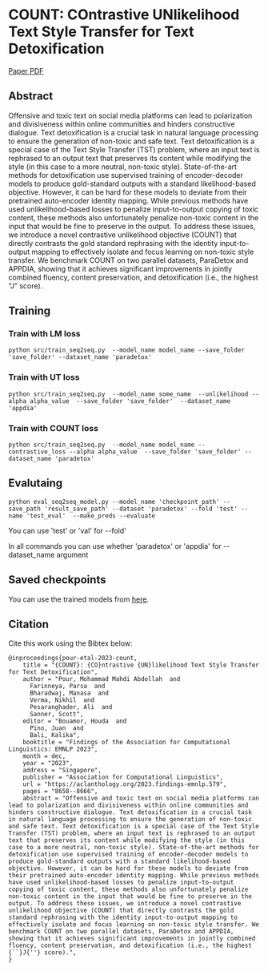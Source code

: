 # COUNT: COntrastive UNlikelihood Text Style Transfer for Text Detoxification 

[Paper PDF](https://aclanthology.org/2023.findings-emnlp.579.pdf)

## Abstract

Offensive and toxic text on social media platforms can lead to polarization and divisiveness within online communities and hinders constructive dialogue. Text detoxification is a crucial task in natural language processing to ensure the generation of non-toxic and safe text. Text detoxification is a special case of the Text Style Transfer (TST) problem, where an input text is rephrased to an output text that preserves its content while modifying the style (in this case to a more neutral, non-toxic style). State-of-the-art methods for detoxification use supervised training of encoder-decoder models to produce gold-standard outputs with a standard likelihood-based objective. However, it can be hard for these models to deviate from their pretrained auto-encoder identity mapping. While previous methods have used unlikelihood-based losses to penalize input-to-output copying of toxic content, these methods also unfortunately penalize non-toxic content in the input that would be fine to preserve in the output. To address these issues, we introduce a novel contrastive unlikelihood objective (COUNT) that directly contrasts the gold standard rephrasing with the identity input-to-output mapping to effectively isolate and focus learning on non-toxic style transfer. We benchmark COUNT on two parallel datasets, ParaDetox and APPDIA, showing that it achieves significant improvements in jointly combined fluency, content preservation, and detoxification (i.e., the highest “J” score).




##  Training

### Train with LM loss

`python src/train_seq2seq.py  --model_name model_name --save_folder 'save_folder' --dataset_name 'paradetox'
`

### Train with UT loss
`
python src/train_seq2seq.py  --model_name some_name  --unlikelihood --alpha alpha_value  --save_folder 'save_folder'  --dataset_name 'appdia'
`
### Train with COUNT loss

`
python src/train_seq2seq.py  --model_name model_name --contrastive_loss --alpha alpha_value  --save_folder 'save_folder' --dataset_name 'paradetox'
`

## Evalutaing 


`python eval_seq2seq_model.py --model_name 'checkpoint_path' --save_path 'result_save_path' --dataset 'paradetox' --fold 'test' --name 'test_eval'  --make_preds --evaluate 
`


You can use 'test' or 'val' for --fold'

In all commands you can use whether 'paradetox' or  'appdia' for --dataset_name argument


## Saved checkpoints

You can use the trained models from [here](https://drive.google.com/drive/folders/1yI6tu2IKLxWBGjTHy6q8YAdShwTr2Nfo?usp=sharing).



## Citation
Cite this work using the Bibtex below:
```
@inproceedings{pour-etal-2023-count,
    title = "{COUNT}: {CO}ntrastive {UN}likelihood Text Style Transfer for Text Detoxification",
    author = "Pour, Mohammad Mahdi Abdollah  and
      Farinneya, Parsa  and
      Bharadwaj, Manasa  and
      Verma, Nikhil  and
      Pesaranghader, Ali  and
      Sanner, Scott",
    editor = "Bouamor, Houda  and
      Pino, Juan  and
      Bali, Kalika",
    booktitle = "Findings of the Association for Computational Linguistics: EMNLP 2023",
    month = dec,
    year = "2023",
    address = "Singapore",
    publisher = "Association for Computational Linguistics",
    url = "https://aclanthology.org/2023.findings-emnlp.579",
    pages = "8658--8666",
    abstract = "Offensive and toxic text on social media platforms can lead to polarization and divisiveness within online communities and hinders constructive dialogue. Text detoxification is a crucial task in natural language processing to ensure the generation of non-toxic and safe text. Text detoxification is a special case of the Text Style Transfer (TST) problem, where an input text is rephrased to an output text that preserves its content while modifying the style (in this case to a more neutral, non-toxic style). State-of-the-art methods for detoxification use supervised training of encoder-decoder models to produce gold-standard outputs with a standard likelihood-based objective. However, it can be hard for these models to deviate from their pretrained auto-encoder identity mapping. While previous methods have used unlikelihood-based losses to penalize input-to-output copying of toxic content, these methods also unfortunately penalize non-toxic content in the input that would be fine to preserve in the output. To address these issues, we introduce a novel contrastive unlikelihood objective (COUNT) that directly contrasts the gold standard rephrasing with the identity input-to-output mapping to effectively isolate and focus learning on non-toxic style transfer. We benchmark COUNT on two parallel datasets, ParaDetox and APPDIA, showing that it achieves significant improvements in jointly combined fluency, content preservation, and detoxification (i.e., the highest {``}J{''} score).",
}

```
